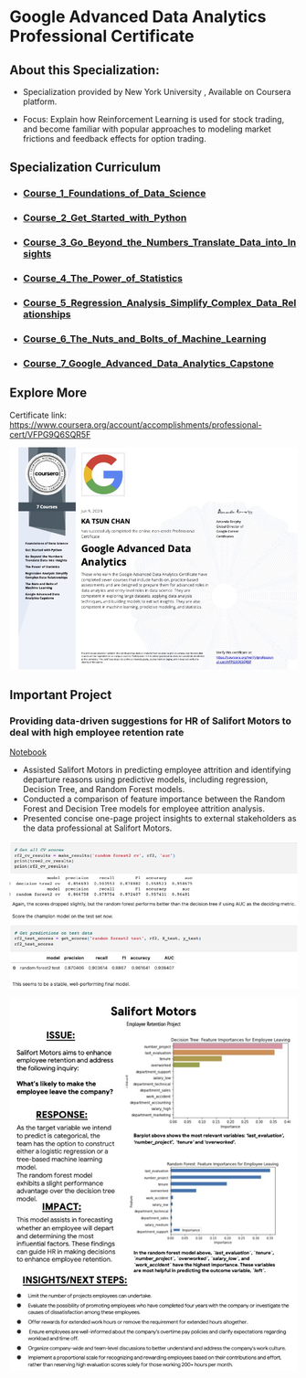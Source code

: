# Google Advanced Data Analytics Professional Certificate
 
## About this Specialization:

+ Specialization provided by New York University , Available on Coursera platform.

+ Focus: Explain how Reinforcement Learning is used for stock trading, and become familiar with popular approaches to modeling market frictions and feedback effects for option trading.  



## Specialization Curriculum
+ ### [Course_1_Foundations_of_Data_Science](https://github.com/ktchan33GBC/Google-Advanced-Data-Analytics-Professional-Certificate/tree/main/Course_1_Foundations_of_Data_Science)
+ ### [Course_2_Get_Started_with_Python](https://github.com/ktchan33GBC/Google-Advanced-Data-Analytics-Professional-Certificate/tree/main/Course_2_Get_Started_with_Python)
+ ### [Course_3_Go_Beyond_the_Numbers_Translate_Data_into_Insights](https://github.com/ktchan33GBC/Google-Advanced-Data-Analytics-Professional-Certificate/tree/main/Course_3_Go_Beyond_the_Numbers_Translate_Data_into_Insights)
+ ### [Course_4_The_Power_of_Statistics](https://github.com/ktchan33GBC/Google-Advanced-Data-Analytics-Professional-Certificate/tree/main/Course_4_The_Power_of_Statistics)
+ ### [Course_5_Regression_Analysis_Simplify_Complex_Data_Relationships](https://github.com/ktchan33GBC/Google-Advanced-Data-Analytics-Professional-Certificate/tree/main/Course_5_Regression_Analysis_Simplify_Complex_Data_Relationships)
+ ### [Course_6_The_Nuts_and_Bolts_of_Machine_Learning](https://github.com/ktchan33GBC/Google-Advanced-Data-Analytics-Professional-Certificate/tree/main/Course_6_The_Nuts_and_Bolts_of_Machine_Learning)
+ ### [Course_7_Google_Advanced_Data_Analytics_Capstone](https://github.com/ktchan33GBC/Google-Advanced-Data-Analytics-Professional-Certificate/tree/main/Course_7_Google_Advanced_Data_Analytics_Capstone)




## Explore More
Certificate link: https://www.coursera.org/account/accomplishments/professional-cert/VFPG9Q6SQR5F

![Certificate](https://github.com/ktchan33GBC/Google-Advanced-Data-Analytics-Professional-Certificate/blob/main/img/Specialization_Certificate_Coursera_Google%20Advanced%20Data%20Analytics.jpg)

<!-- USAGE EXAMPLES -->

## Important Project


### Providing data-driven suggestions for HR of Salifort Motors to deal with high employee retention rate
[Notebook](https://github.com/ktchan33GBC/Google-Advanced-Data-Analytics-Professional-Certificate/blob/main/Course_7_Google_Advanced_Data_Analytics_Capstone/Captstone_Proj_Salifort_Motors_employee_retention.ipynb)


+ Assisted Salifort Motors in predicting employee attrition and identifying departure reasons using predictive models, including regression, Decision Tree, and Random Forest models.
+ Conducted a comparison of feature importance between the Random Forest and Decision Tree models for employee attrition analysis.
+ Presented concise one-page project insights to external stakeholders as the data professional at Salifort Motors.


![Result](https://github.com/ktchan33GBC/Google-Advanced-Data-Analytics-Professional-Certificate/blob/main/img/result_cv_scores_HR_proj.png)


![Result](https://github.com/ktchan33GBC/Google-Advanced-Data-Analytics-Professional-Certificate/blob/main/Course_7_Google_Advanced_Data_Analytics_Capstone/result_executive_summary.jpg)
